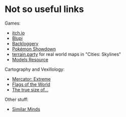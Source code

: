 # Not so useful links

Games:

- [itch.io](https://itch.io)
- [Blupi](blupi.org)
- [Backloggery](https://backloggery.com/box_of_joe)
- [Pokémon Showdown](https://pokemonshowdown.com/)
- [terrain.party](http://terrain.party/) for real world maps in "Cities: Skylines"
- [Models Resource](https://www.models-resource.com/)

Cartography and Vexillology:

- [Mercator: Extreme](https://mrgris.com/projects/merc-extreme/)
- [Flags of the World](https://fotw.info/)
- [The true size of...](https://thetruesize.com/)

Other stuff:

- [Similar Minds](http://similarminds.com/)
